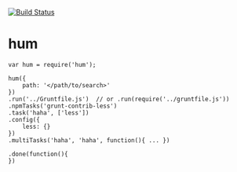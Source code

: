 [![Build Status](https://travis-ci.org/kaelzhang/node-hum.png?branch=master)](https://travis-ci.org/kaelzhang/node-hum)

# hum


```
var hum = require('hum');

hum({
	path: '</path/to/search>'
})
.run('../Gruntfile.js')  // or .run(require('../gruntfile.js'))
.npmTasks('grunt-contrib-less')
.task('haha', ['less'])
.config({
	less: {}
})
.multiTasks('haha', 'haha', function(){ ... })

.done(function(){
})
```